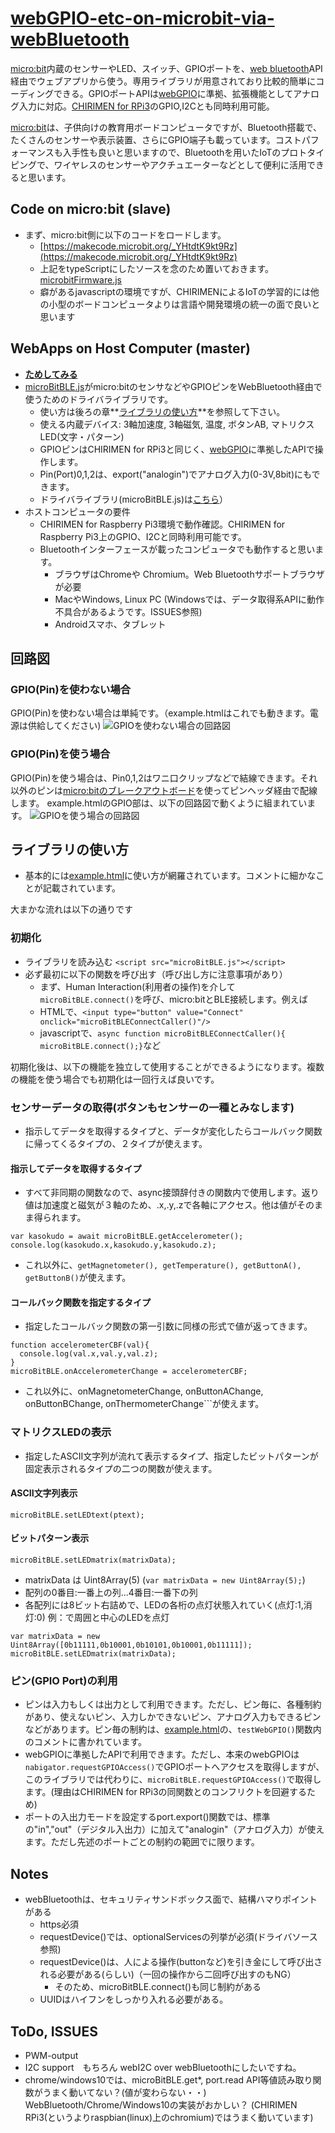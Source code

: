 # [webGPIO-etc-on-microbit-via-webBluetooth](http://chirimen.org/webGPIO-etc-on-microbit-via-webBluetooth/) #
 [micro:bit](https://ja.wikipedia.org/wiki/BBC_Micro:bit)内蔵のセンサーやLED、スイッチ、GPIOポートを、[web bluetooth](https://webbluetoothcg.github.io/web-bluetooth/)API経由でウェブアプリから使う。専用ライブラリが用意されており比較的簡単にコーディングできる。GPIOポートAPIは[webGPIO](https://rawgit.com/browserobo/WebGPIO/master/index.html)に準拠、拡張機能としてアナログ入力に対応。[CHIRIMEN for RPi3](https://chirimen.org/chirimen-raspi3/)のGPIO,I2Cとも同時利用可能。

[micro:bit](https://ja.wikipedia.org/wiki/BBC_Micro:bit)は、子供向けの教育用ボードコンピュータですが、Bluetooth搭載で、たくさんのセンサーや表示装置、さらにGPIO端子も載っています。コストパフォーマンスも入手性も良いと思いますので、Bluetoothを用いたIoTのプロトタイピングで、ワイヤレスのセンサーやアクチュエーターなどとして便利に活用できると思います。

## Code on micro:bit (slave) ##
* まず、micro:bit側に以下のコードをロードします。
  * [https://makecode.microbit.org/_YHtdtK9kt9Rz](https://makecode.microbit.org/_YHtdtK9kt9Rz)
  * 上記をtypeScriptにしたソースを念のため置いておきます。[microbitFirmware.js](microbitFirmware.js)
  * 癖があるjavascriptの環境ですが、CHIRIMENによるIoTの学習的には他の小型のボードコンピュータよりは言語や開発環境の統一の面で良いと思います

## WebApps on Host Computer (master) ##
* **[ためしてみる](https://chirimen.org/webGPIO-etc-on-microbit-via-webBluetooth/example.html)**
* [microBitBLE.js](microBitBLE.js)がmicro:bitのセンサなどやGPIOピンをWebBluetooth経由で使うためのドライバライブラリです。
  * 使い方は後ろの章**[ライブラリの使い方](#ライブラリの使い方)**を参照して下さい。
  * 使える内蔵デバイス: 3軸加速度, 3軸磁気, 温度, ボタンAB, マトリクスLED(文字・パターン)
  * GPIOピンはCHIRIMEN for RPi3と同じく、[webGPIO](https://rawgit.com/browserobo/WebGPIO/master/index.html)に準拠したAPIで操作します。
  * Pin(Port)0,1,2は、export("analogin")でアナログ入力(0-3V,8bit)にもできます。
  * ドライバライブラリ(microBitBLE.js)は[こちら](https://github.com/chirimen-oh/webGPIO-etc-on-microbit-via-webBluetooth/blob/master/microBitBLE.js)）
* ホストコンピュータの要件
  * CHIRIMEN for Raspberry Pi3環境で動作確認。CHIRIMEN for Raspberry Pi3上のGPIO、I2Cと同時利用可能です。
  * Bluetoothインターフェースが載ったコンピュータでも動作すると思います。
    * ブラウザはChromeや Chromium。Web Bluetoothサポートブラウザが必要
    * MacやWindows, Linux PC (Windowsでは、データ取得系APIに動作不具合があるようです。ISSUES参照)
    * Androidスマホ、タブレット

## 回路図 ##
### GPIO(Pin)を使わない場合 ###
GPIO(Pin)を使わない場合は単純です。（example.htmlはこれでも動きます。電源は供給してください)
![GPIOを使わない場合の回路図](imgs/micro_bit.png)

### GPIO(Pin)を使う場合 ###
GPIO(Pin)を使う場合は、Pin0,1,2はワニ口クリップなどで結線できます。それ以外のピンは[micro:bitのブレークアウトボード](https://www.google.com/search?q=micro:bit+breakout&tbm=isch)を使ってピンヘッダ経由で配線します。
example.htmlのGPIO部は、以下の回路図で動くように組まれています。
![GPIOを使う場合の回路図](imgs/micro_bit_gpio.png)

## ライブラリの使い方 ##
  * 基本的には[example.html](https://github.com/chirimen-oh/webGPIO-etc-on-microbit-via-webBluetooth/blob/master/example.html)に使い方が網羅されています。コメントに細かなことが記載されています。
  
大まかな流れは以下の通りです
### 初期化 ###
  * ライブラリを読み込む ```<script src="microBitBLE.js"></script>```
  * 必ず最初に以下の関数を呼び出す（呼び出し方に注意事項があり）
    * まず、Human Interaction(利用者の操作)を介して```microBitBLE.connect()```を呼び、micro:bitとBLE接続します。例えば
    * HTMLで、```<input type="button" value="Connect" onclick="microBitBLEConnectCaller()"/>```
    * javascriptで、```async function microBitBLEConnectCaller(){ microBitBLE.connect();}```など

初期化後は、以下の機能を独立して使用することができるようになります。複数の機能を使う場合でも初期化は一回行えば良いです。

### センサーデータの取得(ボタンもセンサーの一種とみなします) ###
  * 指示してデータを取得するタイプと、データが変化したらコールバック関数に帰ってくるタイプの、２タイプが使えます。
#### 指示してデータを取得するタイプ ####
  * すべて非同期の関数なので、async接頭辞付きの関数内で使用します。返り値は加速度と磁気が３軸のため、.x,.y,.zで各軸にアクセス。他は値がそのまま得られます。
```
var kasokudo = await microBitBLE.getAccelerometer();
console.log(kasokudo.x,kasokudo.y,kasokudo.z);
```
  * これ以外に、```getMagnetometer(), getTemperature(), getButtonA(), getButtonB()```が使えます。
#### コールバック関数を指定するタイプ ####
  * 指定したコールバック関数の第一引数に同様の形式で値が返ってきます。
```
function accelerometerCBF(val){
  console.log(val.x,val.y,val.z);
}
microBitBLE.onAccelerometerChange = accelerometerCBF;
```
  * これ以外に、onMagnetometerChange, onButtonAChange, onButtonBChange, onThermometerChange```が使えます。

### マトリクスLEDの表示 ###
  * 指定したASCII文字列が流れて表示するタイプ、指定したビットパターンが固定表示されるタイプの二つの関数が使えます。
#### ASCII文字列表示 ####
```microBitBLE.setLEDtext(ptext);```
#### ビットパターン表示 ####
```microBitBLE.setLEDmatrix(matrixData);```
  * matrixData は Uint8Array(5) (```var matrixData = new Uint8Array(5);```)
  * 配列の0番目:一番上の列...4番目:一番下の列
  * 各配列には8ビット右詰めで、LEDの各桁の点灯状態入れていく(点灯:1,消灯:0)
例：で周囲と中心のLEDを点灯
```
var matrixData = new Uint8Array([0b11111,0b10001,0b10101,0b10001,0b11111]);
microBitBLE.setLEDmatrix(matrixData);
``` 

### ピン(GPIO Port)の利用 ###
  * ピンは入力もしくは出力として利用できます。ただし、ピン毎に、各種制約があり、使えないピン、入力しかできないピン、アナログ入力もできるピン　などがあります。ピン毎の制約は、[example.html](https://github.com/chirimen-oh/webGPIO-etc-on-microbit-via-webBluetooth/blob/master/example.html)の、```testWebGPIO()```関数内のコメントに書かれています。
  * webGPIOに準拠したAPIで利用できます。ただし、本来のwebGPIOは```nabigator.requestGPIOAccess()```でGPIOポートへアクセスを取得しますが、このライブラリでは代わりに、```microBitBLE.requestGPIOAccess()```で取得します。(理由はCHIRIMEN for RPi3の同関数とのコンフリクトを回避するため)
  * ポートの入出力モードを設定するport.export()関数では、標準の"in","out"（デジタル入出力）に加えて"analogin"（アナログ入力）が使えます。ただし先述のポートごとの制約の範囲でに限ります。

## Notes ##
* webBluetoothは、セキュリティサンドボックス面で、結構ハマりポイントがある
  * https必須
  * requestDevice()では、optionalServicesの列挙が必須(ドライバソース参照)
  * requestDevice()は、人による操作(buttonなど)を引き金にして呼び出される必要がある(らしい)（一回の操作から二回呼び出すのもNG）
    * そのため、microBitBLE.connect()も同じ制約がある
  * UUIDはハイフンをしっかり入れる必要がある。

## ToDo, ISSUES ##
* PWM-output
* I2C support　もちろん webI2C over webBluetoothにしたいですね。
* chrome/windows10では、microBitBLE.get*, port.read API等値読み取り関数がうまく動いてない？(値が変わらない・・) WebBluetooth/Chrome/Windows10の実装がおかしい？ (CHIRIMEN RPi3(というよりraspbian(linux)上のchromium)ではうまく動いています)
